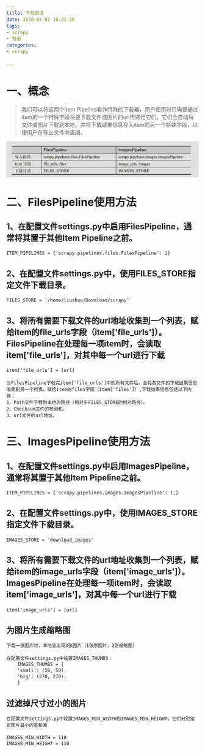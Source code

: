 ```yaml
---
title: 下载管道
date: 2020-05-02 16:31:30
tags: 
- scrapy
- 管道
categories:
- scrapy

---
```


# 一、概念 #


> 我们可以将这两个Item Pipeline看作特殊的下载器，用户使用时只需要通过item的一个特殊字段将要下载文件或图片的url传递给它们，它们会自动将文件或图片下载到本地，并将下载结果信息存入item的另一个特殊字段，以便用户在导出文件中查阅。

![下载管道](/images/pipeline/pipeline.png)

# 二、FilesPipeline使用方法 #
## 1、在配置文件settings.py中启用FilesPipeline，通常将其置于其他Item Pipeline之前。 ##
    ITEM_PIPELINES = {'scrapy.pipelines.files.FilesPipeline': 1}


## 2、在配置文件settings.py中，使用FILES_STORE指定文件下载目录。 ##
    FILES_STORE = '/home/liushuo/Download/scrapy'

## 3、将所有需要下载文件的url地址收集到一个列表，赋给item的file_urls字段（item['file_urls']）。FilesPipeline在处理每一项item时，会读取item['file_urls']，对其中每一个url进行下载 ##

    item['file_urls'] = [url]

    当FilesPipeline下载完item['file_urls']中的所有文件后，会将各文件的下载结果信息收集到另一个列表，赋给item的files字段（item['files']）,下载结果信息包括以下内容：
    1、Path文件下载到本地的路径（相对于FILES_STORE的相对路径）。
    2、Checksum文件的校验和。
    3、url文件的url地址。


# 三、ImagesPipeline使用方法 #


## 1、在配置文件settings.py中启用ImagesPipeline，通常将其置于其他Item Pipeline之前。 ##
    ITEM_PIPELINES = {'scrapy.pipelines.images.ImagesPipeline': 1,}


## 2、在配置文件settings.py中，使用IMAGES_STORE指定文件下载目录。 ##
    IMAGES_STORE = 'download_images'

## 3、将所有需要下载文件的url地址收集到一个列表，赋给item的image_urls字段（item['image_urls']）。ImagesPipeline在处理每一项item时，会读取item['image_urls']，对其中每一个url进行下载 ##

    item['image_urls'] = [url]


## 为图片生成缩略图 ##

    下载一张图片时，本地会出现3张图片（1张原图片，2张缩略图）

    在配置文件settings.py中设置IMAGES_THUMBS：
        IMAGES_THUMBS = {
        'small': (50, 50),
        'big': (270, 270),
        }
## 过滤掉尺寸过小的图片 ##

    在配置文件settings.py中设置IMAGES_MIN_WIDTH和IMAGES_MIN_HEIGHT，它们分别指定图片最小的宽和高

    IMAGES_MIN_WIDTH = 110
    IMAGES_MIN_HEIGHT = 110



